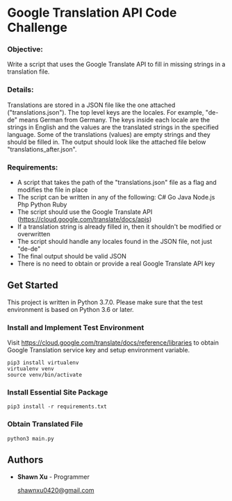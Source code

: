 # Google Translation API Code Challenge

### Objective: 
Write a script that uses the Google Translate API to fill in missing strings in a translation file.

### Details:
Translations are stored in a JSON file like the one attached ("translations.json"). The top level keys are the locales. For example, "de-de" means German from Germany. The keys inside each locale are the strings in English and the values are the translated strings in the specified language.
Some of the translations (values) are empty strings and they should be filled in. The output should look like the attached file below "translations_after.json".

### Requirements:
- A script that takes the path of the "translations.json" file as a flag and modifies the file in place
- The script can be written in any of the following: C#  Go  Java Node.js  Php  Python  Ruby
- The script should use the Google Translate API (https://cloud.google.com/translate/docs/apis)
- If a translation string is already filled in, then it shouldn't be modified or overwritten
- The script should handle any locales found in the JSON file, not just "de-de"
- The final output should be valid JSON
- There is no need to obtain or provide a real Google Translate API key


## Get Started
This project is written in Python 3.7.0. Please make sure that the test environment is based on Python 3.6 or later.

### Install and Implement Test Environment
Visit https://cloud.google.com/translate/docs/reference/libraries to obtain Google Translation service key and setup environment variable.

```buildoutcfg
pip3 install virtualenv
virtualenv venv
source venv/bin/activate
```

### Install Essential Site Package

```buildoutcfg
pip3 install -r requirements.txt
``` 

### Obtain Translated File

```buildoutcfg
python3 main.py
``` 


## Authors

* **Shawn Xu** - Programmer

  shawnxu0420@gmail.com
